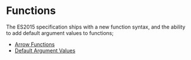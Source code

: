# Functions

The ES2015 specification ships with a new function syntax, and the ability to add default argument values to functions;

- [Arrow Functions](arrow-functions)
- [Default Argument Values](default-arguments)
